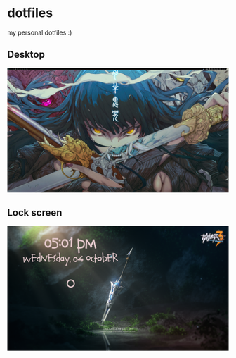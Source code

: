 # dotfiles
my personal dotfiles :)

## Desktop
![](preview.png)

## Lock screen
![](lockscreen.png)
